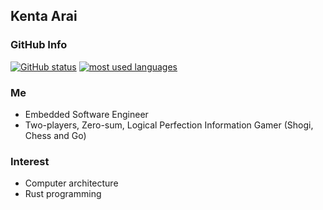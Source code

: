 ## Kenta Arai

### GitHub Info

[![GitHub status](https://github-readme-stats.vercel.app/api?username=Kenta11&count_private=true&show_icons=true)](https://github.com/anuraghazra/github-readme-stats)
[![most used languages](https://github-readme-stats.vercel.app/api/top-langs/?username=Kenta11)](https://github.com/anuraghazra/github-readme-stats)

### Me

- Embedded Software Engineer
- Two-players, Zero-sum, Logical Perfection Information Gamer (Shogi, Chess and Go)

### Interest

- Computer architecture
- Rust programming
